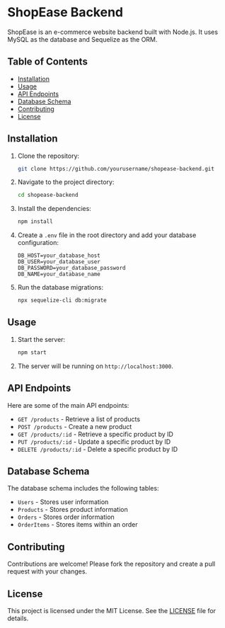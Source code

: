 
# ShopEase Backend

ShopEase is an e-commerce website backend built with Node.js. It uses MySQL as the database and Sequelize as the ORM.

## Table of Contents

- [Installation](#installation)
- [Usage](#usage)
- [API Endpoints](#api-endpoints)
- [Database Schema](#database-schema)
- [Contributing](#contributing)
- [License](#license)

## Installation

1. Clone the repository:
    ```bash
    git clone https://github.com/yourusername/shopease-backend.git
    ```

2. Navigate to the project directory:
    ```bash
    cd shopease-backend
    ```

3. Install the dependencies:
    ```bash
    npm install
    ```

4. Create a `.env` file in the root directory and add your database configuration:
    ```env
    DB_HOST=your_database_host
    DB_USER=your_database_user
    DB_PASSWORD=your_database_password
    DB_NAME=your_database_name
    ```

5. Run the database migrations:
    ```bash
    npx sequelize-cli db:migrate
    ```

## Usage

1. Start the server:
    ```bash
    npm start
    ```

2. The server will be running on `http://localhost:3000`.

## API Endpoints

Here are some of the main API endpoints:

- `GET /products` - Retrieve a list of products
- `POST /products` - Create a new product
- `GET /products/:id` - Retrieve a specific product by ID
- `PUT /products/:id` - Update a specific product by ID
- `DELETE /products/:id` - Delete a specific product by ID

## Database Schema

The database schema includes the following tables:

- `Users` - Stores user information
- `Products` - Stores product information
- `Orders` - Stores order information
- `OrderItems` - Stores items within an order

## Contributing

Contributions are welcome! Please fork the repository and create a pull request with your changes.

## License

This project is licensed under the MIT License. See the [LICENSE](LICENSE) file for details.


